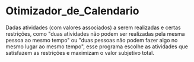 # Otimizador_de_Calendario
Dadas atividades (com valores associados) a serem realizadas e certas restrições, como "duas atividades não podem ser realizadas pela mesma pessoa ao mesmo tempo" ou "duas pessoas não podem fazer algo no mesmo lugar ao mesmo tempo", esse programa escolhe as atividades que satisfazem as restrições e maximizam o valor subjetivo total.
